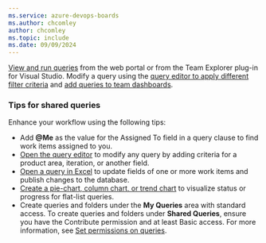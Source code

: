 ```yaml
---
ms.service: azure-devops-boards
ms.author: chcomley
author: chcomley
ms.topic: include
ms.date: 09/09/2024
---
```


[View and run queries](../queries/view-run-query.md) from the web portal or from the Team Explorer plug-in for Visual Studio. Modify a query using the [query editor to apply different filter criteria](../queries/using-queries.md) and [add queries to team dashboards](../../report/dashboards/dashboards.md).  

### Tips for shared queries

Enhance your workflow using the following tips:

- Add **@Me** as the value for the Assigned To field in a query clause to find work items assigned to you.
- [Open the query editor](../queries/using-queries.md) to modify any query by adding criteria for a product area, iteration, or another field.
- [Open a query in Excel](../backlogs/office/bulk-add-modify-work-items-excel.md) to update fields of one or more work items and publish changes to the database.
- [Create a pie-chart, column chart, or trend chart](../../report/dashboards/charts.md) to visualize status or progress for flat-list queries.
- Create queries and folders under the **My Queries** area with standard access. To create queries and folders under **Shared Queries**, ensure you have the Contribute permission and at least Basic access. For more information, see [Set permissions on queries](../queries/set-query-permissions.md).
